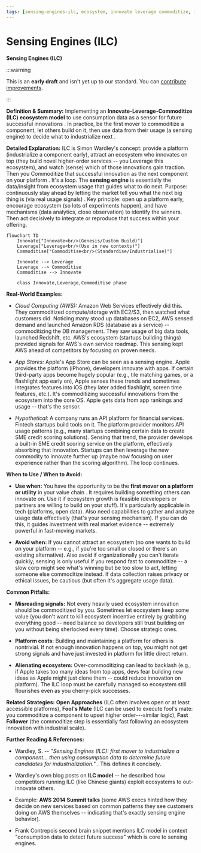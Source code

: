 ```yaml
---
tags: [sensing-engines-ilc, ecosystem, innovate leverage commoditize, ilc, platform, data, feedback loop, ecosystem monitoring]
---
```


# Sensing Engines (ILC)


**Sensing Engines (ILC)**

:::warning

This is an **early draft** and isn't yet up to our standard.
You can [contribute improvements](https://github.com/dave1010/wardley-leadership-strategies).

:::


**Definition & Summary:** Implementing an **Innovate-Leverage-Commoditize (ILC) ecosystem model** to use consumption data as a sensor for future successful innovations . In practice, be the first mover to commoditize a component, let others build on it, then use data from their usage (a sensing engine) to decide what to industrialize next .

**Detailed Explanation:** ILC is Simon Wardley's concept: provide a platform (industrialize a component early), attract an ecosystem who innovates on top (they build novel higher-order services -- you Leverage this ecosystem), and watch (sense) which of those innovations gain traction. Then you Commoditize that successful innovation as the next component on your platform . It's a loop. The **sensing engine** is essentially the data/insight from ecosystem usage that guides what to do next. Purpose: continuously stay ahead by letting the market tell you what the next big thing is (via real usage signals) . Key principle: open up a platform early, encourage ecosystem (so lots of experiments happen), and have mechanisms (data analytics, close observation) to identify the winners. Then act decisively to integrate or reproduce that success within your offering.

```mermaid
flowchart TD
    Innovate["Innovate<br/>(Genesis/Custom Build)"]
    Leverage["Leverage<br/>(Use in new contexts)"]
    Commoditise["Commoditise<br/>(Standardise/Industrialise)"]

    Innovate --> Leverage
    Leverage --> Commoditise
    Commoditise --> Innovate

    class Innovate,Leverage,Commoditise phase
```

**Real-World Examples:**

-  *Cloud Computing (AWS):* Amazon Web Services effectively did this. They commoditized compute/storage with EC2/S3, then watched what customers did. Noticing many stood up databases on EC2, AWS sensed demand and launched Amazon RDS (database as a service) -- commoditizing the DB management. They saw usage of big data tools, launched Redshift, etc. AWS's ecosystem (startups building things) provided signals for AWS's own service roadmap. This sensing kept AWS ahead of competitors by focusing on proven needs.

-  *App Stores:* Apple's App Store can be seen as a sensing engine. Apple provides the platform (iPhone), developers innovate with apps. If certain third-party apps become hugely popular (e.g., tile matching games, or a flashlight app early on), Apple senses these trends and sometimes integrates features into iOS (they later added flashlight, screen time features, etc.). It's commoditizing successful innovations from the ecosystem into the core OS. Apple gets data from app rankings and usage -- that's the sensor.

-  *Hypothetical:* A company runs an API platform for financial services. Fintech startups build tools on it. The platform provider monitors API usage patterns (e.g., many startups combining certain data to create SME credit scoring solutions). Sensing that trend, the provider develops a built-in SME credit scoring service on the platform, effectively absorbing that innovation. Startups can then leverage the new commodity to innovate further up (maybe now focusing on user experience rather than the scoring algorithm). The loop continues.

**When to Use / When to Avoid:**

-  **Use when:** You have the opportunity to be the **first mover on a platform or utility** in your value chain . It requires building something others can innovate on. Use it if ecosystem growth is feasible (developers or partners are willing to build on your stuff). It's particularly applicable in tech (platforms, open data). Also need capabilities to gather and analyze usage data effectively (that's your sensing mechanism). If you can do this, it guides investment with real market evidence -- extremely powerful in fast-moving markets.

-  **Avoid when:** If you cannot attract an ecosystem (no one wants to build on your platform -- e.g., if you're too small or closed or there's an existing alternative). Also avoid if organizationally you can't iterate quickly; sensing is only useful if you respond fast to commoditize -- a slow corp might see what's winning but be too slow to act, letting someone else commoditize instead. If data collection raises privacy or ethical issues, be cautious (but often it's aggregate usage data).

**Common Pitfalls:**

-  **Misreading signals:** Not every heavily used ecosystem innovation should be commoditized by you. Sometimes let ecosystem keep some value (you don't want to kill ecosystem incentive entirely by grabbing everything good -- need balance so developers still trust building on you without being sherlocked every time). Choose strategic ones.

-  **Platform costs:** Building and maintaining a platform for others is nontrivial. If not enough innovation happens on top, you might not get strong signals and have just invested in platform for little direct return.

-  **Alienating ecosystem:** Over-commoditizing can lead to backlash (e.g., if Apple takes too many ideas from top apps, devs fear building new ideas as Apple might just clone them -- could reduce innovation on platform). The ILC loop must be carefully managed so ecosystem still flourishes even as you cherry-pick successes.

**Related Strategies:** **Open Approaches** (ILC often involves open or at least accessible platforms), **Fool's Mate** (ILC can be used to execute fool's mate: you commoditize a component to upset higher order---similar logic), **Fast Follower** (the commoditize step is essentially fast following an ecosystem innovation with industrial scale).

**Further Reading & References:**

-  Wardley, S. -- *"Sensing Engines (ILC): first mover to industrialize a component... then using consumption data to determine future candidates for industrialization."* . This defines it concisely.

-  Wardley's own blog posts on **ILC model** -- he described how competitors running ILC (like Chinese giants) exploit ecosystems to out-innovate others.

-  Example: **AWS 2014 Summit talks** (some AWS execs hinted how they decide on new services based on common patterns they see customers doing on AWS themselves -- indicating that's exactly sensing engine behavior).

-  Frank Contrepois second brain snippet mentions ILC model in context "consumption data to detect future success" which is core to sensing engines.